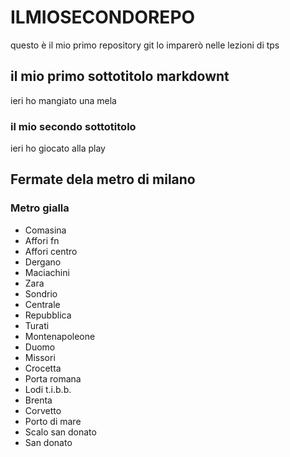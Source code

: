 # ILMIOSECONDOREPO
questo è il mio primo repository git lo imparerò nelle lezioni di tps
## il mio primo sottotitolo markdownt
ieri ho mangiato una mela
### il mio secondo sottotitolo
ieri ho giocato alla play
## Fermate dela metro di milano
### Metro gialla
- Comasina
- Affori fn
- Affori centro
- Dergano
- Maciachini
- Zara 
- Sondrio
- Centrale 
- Repubblica
- Turati 
- Montenapoleone
- Duomo
- Missori
- Crocetta
- Porta romana
- Lodi t.i.b.b.
- Brenta
- Corvetto
- Porto di mare
- Scalo san donato
- San donato